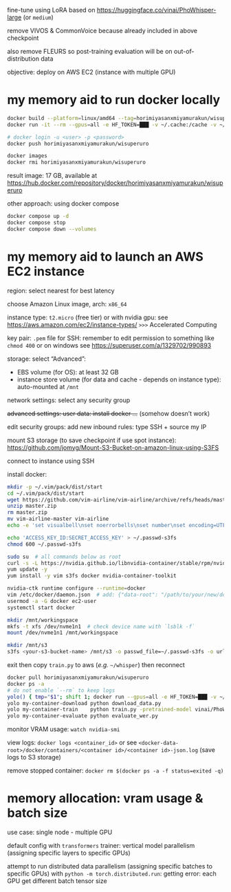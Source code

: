 fine-tune using LoRA based on https://huggingface.co/vinai/PhoWhisper-large (or `medium`)

remove VIVOS & CommonVoice because already included in above checkpoint

also remove FLEURS so post-training evaluation will be on out-of-distribution data

objective: deploy on AWS EC2 (instance with multiple GPU)

#  my memory aid to run docker locally

```bash
docker build --platform=linux/amd64 --tag=horimiyasanxmiyamurakun/wisuperuro .
docker run -it --rm --gpus=all -e HF_TOKEN=███ -v ~/.cache:/cache -v ~/coder/whisper:/workspace horimiyasanxmiyamurakun/wisuperuro python train.py --help

# docker login -u <user> -p <password>
docker push horimiyasanxmiyamurakun/wisuperuro

docker images
docker rmi horimiyasanxmiyamurakun/wisuperuro
```
result image: 17 GB, available at https://hub.docker.com/repository/docker/horimiyasanxmiyamurakun/wisuperuro

other approach: using docker compose
```bash
docker compose up -d
docker compose stop
docker compose down --volumes
```

# my memory aid to launch an AWS EC2 instance

region: select nearest for best latency

choose Amazon Linux image, arch: `x86_64`

instance type: `t2.micro` (free tier) or with nvidia gpu: see https://aws.amazon.com/ec2/instance-types/ `>>>` Accelerated Computing

key pair: `.pem` file for SSH: remember to edit permission to something like `chmod 400` or on windows see https://superuser.com/a/1329702/990893

storage: select “Advanced”:
- EBS volume (for OS): at least 32 GB
- instance store volume (for data and cache - depends on instance type): auto-mounted at `/mnt`

network settings: select any security group

~~advanced settings: user data: install docker …~~ (somehow doesn’t work)

edit security groups: add new inbound rules: type SSH + source my IP

mount S3 storage (to save checkpoint if use spot instance): https://github.com/jomyg/Mount-S3-Bucket-on-amazon-linux-using-S3FS

connect to instance using SSH

install docker:
```bash
mkdir -p ~/.vim/pack/dist/start
cd ~/.vim/pack/dist/start
wget https://github.com/vim-airline/vim-airline/archive/refs/heads/master.zip
unzip master.zip
rm master.zip
mv vim-airline-master vim-airline
echo -e 'set visualbell\nset noerrorbells\nset number\nset encoding=UTF-8\nset tabstop=4\nset shiftwidth=4\nlet g:airline_powerline_fonts=1' > ~/.vimrc

echo 'ACCESS_KEY_ID:SECRET_ACCESS_KEY' > ~/.passwd-s3fs
chmod 600 ~/.passwd-s3fs

sudo su  # all commands below as root
curl -s -L https://nvidia.github.io/libnvidia-container/stable/rpm/nvidia-container-toolkit.repo > /etc/yum.repos.d/nvidia-container-toolkit.repo
yum update -y
yum install -y vim s3fs docker nvidia-container-toolkit

nvidia-ctk runtime configure --runtime=docker
vim /etc/docker/daemon.json  # add: {"data-root": "/path/to/your/new/docker/root"}  # default is `/var/lib`
usermod -a -G docker ec2-user
systemctl start docker

mkdir /mnt/workingspace
mkfs -t xfs /dev/nvme1n1  # check device name with `lsblk -f`
mount /dev/nvme1n1 /mnt/workingspace

mkdir /mnt/s3
s3fs <your-s3-bucket-name> /mnt/s3 -o passwd_file=~/.passwd-s3fs -o url=https://s3-<aws_region>.amazonaws.com -o allow_other
```
exit then copy `train.py` to aws (*e.g.* `~/whisper`) then reconnect
```bash
docker pull horimiyasanxmiyamurakun/wisuperuro
docker ps -a
# do not enable `--rm` to keep logs
yolo() { tmp="$1"; shift 1; docker run --gpus=all -e HF_TOKEN=███ -v ~/.cache:/cache -v /mnt/s3/whisper:/workspace --name "$tmp" horimiyasanxmiyamurakun/wisuperuro "$@"; }
yolo my-container-download python download_data.py
yolo my-container-train    python train.py -pretrained-model vinai/PhoWhisper-medium -total-steps 30 -batch-size 4
yolo my-container-evaluate python evaluate_wer.py
```
monitor VRAM usage: `watch nvidia-smi`

view logs: `docker logs <container_id>` or see `<docker-data-root>/docker/containers/<container id>/<container id>-json.log` (save logs to S3 storage)

remove stopped container: `docker rm $(docker ps -a -f status=exited -q)`

# memory allocation: vram usage &amp; batch size

use case: single node - multiple GPU

default config with `transformers` trainer: vertical model parallelism (assigning specific layers to specific GPUs)

attempt to run distributed data parallelism (assigning specific batches to specific GPUs) with `python -m torch.distributed.run`: getting error: each GPU get different batch tensor size
